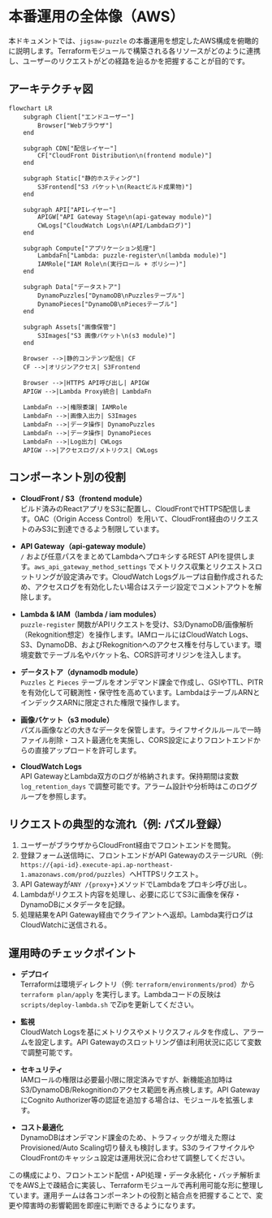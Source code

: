 # 本番運用の全体像（AWS）

本ドキュメントでは、`jigsaw-puzzle` の本番運用を想定したAWS構成を俯瞰的に説明します。Terraformモジュールで構築される各リソースがどのように連携し、ユーザーのリクエストがどの経路を辿るかを把握することが目的です。

## アーキテクチャ図

```mermaid
flowchart LR
    subgraph Client["エンドユーザー"]
        Browser["Webブラウザ"]
    end

    subgraph CDN["配信レイヤー"]
        CF["CloudFront Distribution\n(frontend module)"]
    end

    subgraph Static["静的ホスティング"]
        S3Frontend["S3 バケット\n(Reactビルド成果物)"]
    end

    subgraph API["APIレイヤー"]
        APIGW["API Gateway Stage\n(api-gateway module)"]
        CWLogs["CloudWatch Logs\n(API/Lambdaログ)"]
    end

    subgraph Compute["アプリケーション処理"]
        LambdaFn["Lambda: puzzle-register\n(lambda module)"]
        IAMRole["IAM Role\n(実行ロール + ポリシー)"]
    end

    subgraph Data["データストア"]
        DynamoPuzzles["DynamoDB\nPuzzlesテーブル"]
        DynamoPieces["DynamoDB\nPiecesテーブル"]
    end

    subgraph Assets["画像保管"]
        S3Images["S3 画像バケット\n(s3 module)"]
    end

    Browser -->|静的コンテンツ配信| CF
    CF -->|オリジンアクセス| S3Frontend

    Browser -->|HTTPS API呼び出し| APIGW
    APIGW -->|Lambda Proxy統合| LambdaFn

    LambdaFn -->|権限委譲| IAMRole
    LambdaFn -->|画像入出力| S3Images
    LambdaFn -->|データ操作| DynamoPuzzles
    LambdaFn -->|データ操作| DynamoPieces
    LambdaFn -->|Log出力| CWLogs
    APIGW -->|アクセスログ/メトリクス| CWLogs
```

## コンポーネント別の役割

- **CloudFront / S3（frontend module）**  
  ビルド済みのReactアプリをS3に配置し、CloudFrontでHTTPS配信します。OAC（Origin Access Control）を用いて、CloudFront経由のリクエストのみS3に到達できるよう制限しています。

- **API Gateway（api-gateway module）**  
  `/` および任意パスをまとめてLambdaへプロキシするREST APIを提供します。`aws_api_gateway_method_settings` でメトリクス収集とリクエストスロットリングが設定済みです。CloudWatch Logsグループは自動作成されるため、アクセスログを有効化したい場合はステージ設定でコメントアウトを解除します。

- **Lambda & IAM（lambda / iam modules）**  
  `puzzle-register` 関数がAPIリクエストを受け、S3/DynamoDB/画像解析（Rekognition想定）を操作します。IAMロールにはCloudWatch Logs、S3、DynamoDB、およびRekognitionへのアクセス権を付与しています。環境変数でテーブル名やバケット名、CORS許可オリジンを注入します。

- **データストア（dynamodb module）**  
  `Puzzles` と `Pieces` テーブルをオンデマンド課金で作成し、GSIやTTL、PITRを有効化して可観測性・保守性を高めています。LambdaはテーブルARNとインデックスARNに限定された権限で操作します。

- **画像バケット（s3 module）**  
  パズル画像などの大きなデータを保管します。ライフサイクルルールで一時ファイル削除・コスト最適化を実施し、CORS設定によりフロントエンドからの直接アップロードを許可します。

- **CloudWatch Logs**  
  API GatewayとLambda双方のログが格納されます。保持期間は変数 `log_retention_days` で調整可能です。アラーム設計や分析時はこのロググループを参照します。

## リクエストの典型的な流れ（例: パズル登録）

1. ユーザーがブラウザからCloudFront経由でフロントエンドを閲覧。  
2. 登録フォーム送信時に、フロントエンドがAPI GatewayのステージURL（例: `https://{api-id}.execute-api.ap-northeast-1.amazonaws.com/prod/puzzles`）へHTTPSリクエスト。  
3. API Gatewayが`ANY /{proxy+}`メソッドでLambdaをプロキシ呼び出し。  
4. Lambdaがリクエスト内容を処理し、必要に応じてS3に画像を保存・DynamoDBにメタデータを記録。  
5. 処理結果をAPI Gateway経由でクライアントへ返却。Lambda実行ログはCloudWatchに送信される。

## 運用時のチェックポイント

- **デプロイ**  
  Terraformは環境ディレクトリ（例: `terraform/environments/prod`）から `terraform plan/apply` を実行します。Lambdaコードの反映は `scripts/deploy-lambda.sh` でZipを更新してください。

- **監視**  
  CloudWatch Logsを基にメトリクスやメトリクスフィルタを作成し、アラームを設定します。API Gatewayのスロットリング値は利用状況に応じて変数で調整可能です。

- **セキュリティ**  
  IAMロールの権限は必要最小限に限定済みですが、新機能追加時はS3/DynamoDB/Rekognitionのアクセス範囲を再点検します。API GatewayにCognito Authorizer等の認証を追加する場合は、モジュールを拡張します。

- **コスト最適化**  
  DynamoDBはオンデマンド課金のため、トラフィックが増えた際はProvisioned/Auto Scaling切り替えも検討します。S3のライフサイクルやCloudFrontのキャッシュ設定は運用状況に合わせて調整してください。

この構成により、フロントエンド配信・API処理・データ永続化・バッチ解析までをAWS上で疎結合に実装し、Terraformモジュールで再利用可能な形に整理しています。運用チームは各コンポーネントの役割と結合点を把握することで、変更や障害時の影響範囲を即座に判断できるようになります。
